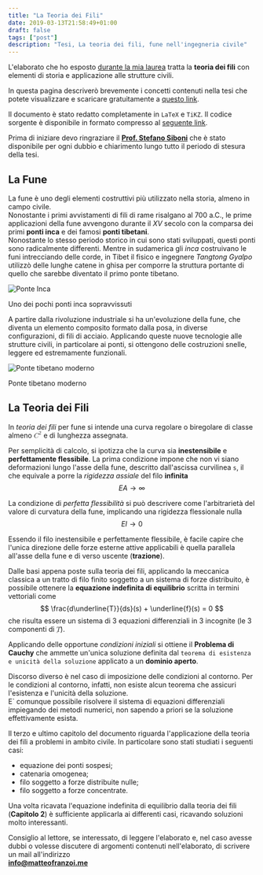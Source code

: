 ```yaml
---
title: "La Teoria dei Fili"
date: 2019-03-13T21:58:49+01:00
draft: false
tags: ["post"]
description: "Tesi, La teoria dei fili, fune nell'ingegneria civile"
---
```


L'elaborato che ho esposto [durante la mia laurea](/post/my-degree) tratta la **teoria dei fili** con elementi di storia e applicazione alle strutture civili.

In questa pagina descriverò brevemente i concetti contenuti nella tesi che potete visualizzare e scaricare gratuitamente a [questo link](https://osf.io/9zgdc/).

Il documento è stato redatto completamente in `LaTeX` e `TiKZ`. Il codice sorgente è disponibile in formato compresso al [seguente link](https://osf.io/prf76/).

Prima di iniziare devo ringraziare il **[Prof. Stefano Siboni](http://www.ing.unitn.it/~siboni/)** che è stato disponibile per ogni dubbio e chiarimento lungo tutto il periodo di stesura della tesi.

## La Fune
La fune è uno degli elementi costruttivi più utilizzato nella storia, almeno in campo civile.  
Nonostante i primi avvistamenti di fili di rame risalgano al 700 a.C., le prime applicazioni della fune avvengono durante il *XV* secolo con la comparsa dei primi **ponti inca** e dei famosi **ponti tibetani**.  
Nonostante lo stesso periodo storico in cui sono stati sviluppati, questi ponti sono radicalmente differenti. Mentre in sudamerica gli *inca* costruivano le funi intrecciando delle corde, in Tibet il fisico e ingegnere *Tangtong Gyalpo* utilizzò delle lunghe catene in ghisa per comporre la struttura portante di quello che sarebbe diventato il primo ponte tibetano.

<picture>
    <source type="image/webp" srcset="/images/post/Ponte_Inca.webp">
    <source type="image/jpg" srcset="/images/post/Ponte_Inca.jpg">
    <img src="images/post/Ponte_Inca.jpg" alt="Ponte Inca">
</picture>
<p class='caption'>Uno dei pochi ponti inca sopravvissuti</p>

A partire dalla rivoluzione industriale si ha un'evoluzione della fune, che diventa un elemento composito formato dalla posa, in diverse configurazioni, di fili di acciaio. Applicando queste nuove tecnologie alle strutture civili, in particolare ai ponti, si ottengono delle costruzioni snelle, leggere ed estremamente funzionali.

<picture>
    <source type="image/webp" srcset="/images/post/Ponte_Tibetano_Oggi.webp">
    <source type="image/jpg" srcset="/images/post/Ponte_Tibetano_Oggi.jpg">
    <img src="images/post/Ponte_Tibetano_Oggi.jpg" alt="Ponte tibetano moderno">
</picture>
<p class='caption'>Ponte tibetano moderno</p>


<script type="text/javascript" src="https://cdnjs.cloudflare.com/ajax/libs/mathjax/2.7.1/MathJax.js?config=TeX-AMS-MML_HTMLorMML">
</script>

<!--<script type="text/x-mathjax-config">
MathJax.Hub.Config({
  tex2jax: {
    inlineMath: [['$','$'], ['\\(','\\)']],
    displayMath: [['$$','$$'], ['\[','\]']],
    processEscapes: true,
    processEnvironments: true,
    skipTags: ['script', 'noscript', 'style', 'textarea', 'pre'],
    TeX: { equationNumbers: { autoNumber: "AMS" },
         extensions: ["AMSmath.js", "AMSsymbols.js"] }
  }
});
</script>

<script type="text/x-mathjax-config">
  MathJax.Hub.Queue(function() {
    // Fix <code> tags after MathJax finishes running. This is a
    // hack to overcome a shortcoming of Markdown. Discussion at
    // https://github.com/mojombo/jekyll/issues/199
    var all = MathJax.Hub.getAllJax(), i;
    for(i = 0; i < all.length; i += 1) {
        all[i].SourceElement().parentNode.className += ' has-jax';
    }
});
</script>-->

## La Teoria dei Fili
<p>In <i>teoria dei fili</i> per fune si intende una curva regolare o biregolare di classe almeno <math display="inline" xmlns="http://www.w3.org/1998/Math/MathML"><semantics><msup><mi>C</mi><mn>2</mn></msup><annotation encoding="application/x-tex">C^2</annotation></semantics></math> e di lunghezza assegnata.</p>

Per semplicità di calcolo, si ipotizza che la curva sia **inestensibile** e **perfettamente flessibile**. La prima condizione impone che non vi siano deformazioni lungo l'asse della fune, descritto dall'ascissa curvilinea `s`, il che equivale a porre la *rigidezza assiale* del filo **infinita**
$$EA\to\infty$$

La condizione di *perfetta flessibilità* si può descrivere come l'arbitrarietà del valore di curvatura della fune, implicando una rigidezza flessionale nulla
$$EI\to 0$$

Essendo il filo inestensibile e perfettamente flessibile, è facile capire che l'unica direzione delle forze esterne attive applicabili è quella parallela all'asse della fune e di verso uscente (**trazione**).

Dalle basi appena poste sulla teoria dei fili, applicando la meccanica classica a un tratto di filo finito soggetto a un sistema di forze distribuito, è possibile ottenere la **equazione indefinita di equilibrio** scritta in termini vettoriali come
$$ \frac{d\underline{T}}{ds}(s) + \underline{f}(s) = 0 $$
che risulta essere un sistema di 3 equazioni differenziali in 3 incognite (le 3 componenti di <math display="inline" xmlns="http://www.w3.org/1998/Math/MathML"><semantics><munder><mi>T</mi><mo accent="false">̲</mo></munder><annotation encoding="application/x-tex">\underline{T}</annotation></semantics></math>).</p>

Applicando delle opportune *condizioni iniziali* si ottiene il **Problema di Cauchy** che ammette un'unica soluzione definita dal `teorema di esistenza e unicità della soluzione` applicato a un **dominio aperto**.

Discorso diverso è nel caso di imposizione delle condizioni al contorno. Per le condizioni al contorno, infatti, non esiste alcun teorema che assicuri l'esistenza e l'unicità della soluzione.  
E` comunque possibile risolvere il sistema di equazioni differenziali impiegando dei metodi numerici, non sapendo a priori se la soluzione effettivamente esista.

Il terzo e ultimo capitolo del documento riguarda l'applicazione della teoria dei fili a problemi in ambito civile. In particolare sono stati studiati i seguenti casi:

* equazione dei ponti sospesi;
* catenaria omogenea;
* filo soggetto a forze distribuite nulle;
* filo soggetto a forze concentrate.

Una volta ricavata l'equazione indefinita di equilibrio dalla teoria dei fili (**Capitolo 2**) è sufficiente applicarla ai differenti casi, ricavando soluzioni molto interessanti.

Consiglio al lettore, se interessato, di leggere l'elaborato e, nel caso avesse dubbi o volesse discutere di argomenti contenuti nell'elaborato, di scrivere un mail all'indirizzo  
**[info@matteofranzoi.me](mailto:info@matteofranzoi.me)**